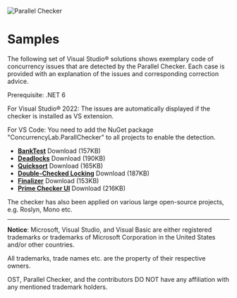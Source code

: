 ![Parallel Checker](https://user-images.githubusercontent.com/108720770/178003323-7b4cc7e3-738c-4d6d-8ce8-b33ee2dfa34a.png)

# Samples

The following set of Visual Studio® solutions shows exemplary code of concurrency issues that are detected by the Parallel Checker. Each case is provided with an explanation of the issues and corresponding correction advice.

Prerequisite: .NET 6

For Visual Studio® 2022: The issues are automatically displayed if the checker is installed as VS extension.

For VS Code: You need to add the NuGet package "ConcurrencyLab.ParallChecker" to all projects to enable the detection.

* **[BankTest](1_BankTest)** Download (157KB)
* **[Deadlocks](2_Deadlocks)** Download (190KB)
* **[Quicksort](3_QuickSort)** Download (165KB)
* **[Double-Checked Locking](4_DoubleCheckedLocking)** Download (187KB)
* **[Finalizer](5_Finalizer)** Download (153KB)
* **[Prime Checker UI](6_PrimeCheckerUI)** Download (216KB)

The checker has also been applied on various large open-source projects, e.g. Roslyn, Mono etc.

---

**Notice**: Microsoft, Visual Studio, and Visual Basic are either registered trademarks or trademarks of Microsoft Corporation in the United States and/or other countries.

All trademarks, trade names etc. are the property of their respective owners.

OST, Parallel Checker, and the contributors DO NOT have any affiliation with any mentioned trademark holders.
